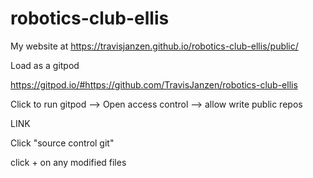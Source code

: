 # robotics-club-ellis
My website at https://travisjanzen.github.io/robotics-club-ellis/public/

Load as a gitpod

https://gitpod.io/#https://github.com/TravisJanzen/robotics-club-ellis

Click to run gitpod --> Open access control --> allow write public repos

LINK

Click "source control git"

click + on any modified files
